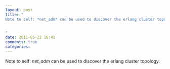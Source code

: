 ```yaml
---
layout: post
title: "
Note to self: *net_adm* can be used to discover the erlang cluster topology.


"
date: 2011-05-22 16:41
comments: true
categories: 
---
```


Note to self: *net_adm* can be used to discover the erlang cluster topology.



